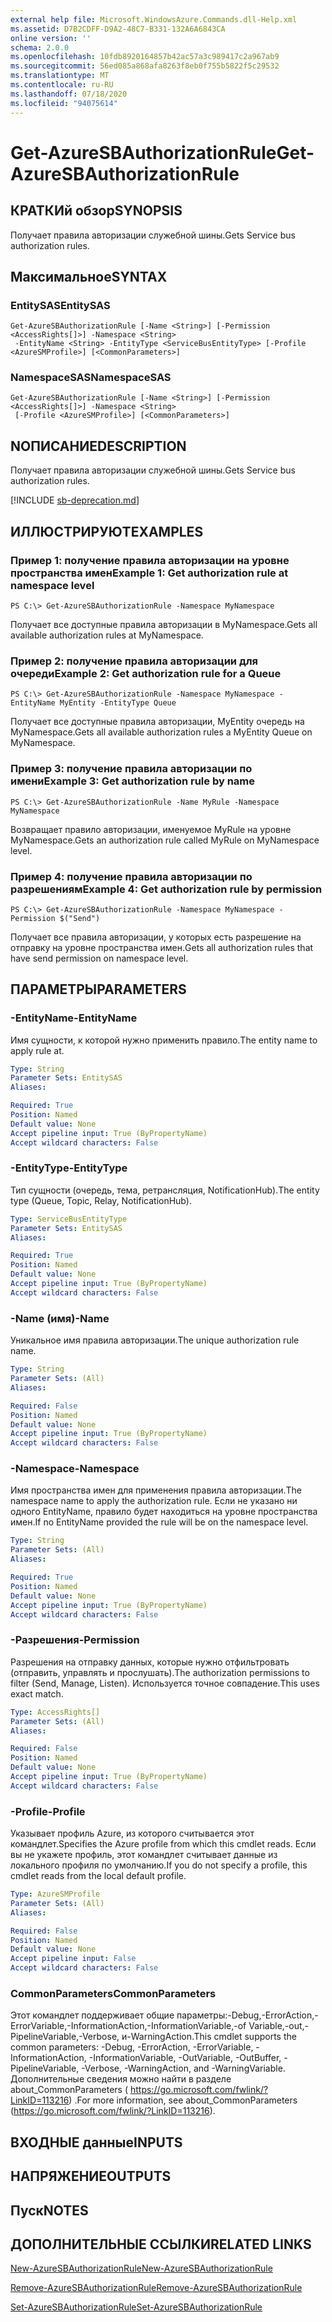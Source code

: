 ```yaml
---
external help file: Microsoft.WindowsAzure.Commands.dll-Help.xml
ms.assetid: D7B2CDFF-D9A2-48C7-B331-132A6A6843CA
online version: ''
schema: 2.0.0
ms.openlocfilehash: 10fdb8920164857b42ac57a3c989417c2a967ab9
ms.sourcegitcommit: 56ed085a868afa8263f8eb0f755b5822f5c29532
ms.translationtype: MT
ms.contentlocale: ru-RU
ms.lasthandoff: 07/18/2020
ms.locfileid: "94075614"
---
```

# <span data-ttu-id="3b9d3-101">Get-AzureSBAuthorizationRule</span><span class="sxs-lookup"><span data-stu-id="3b9d3-101">Get-AzureSBAuthorizationRule</span></span>

## <span data-ttu-id="3b9d3-102">КРАТКИй обзор</span><span class="sxs-lookup"><span data-stu-id="3b9d3-102">SYNOPSIS</span></span>
<span data-ttu-id="3b9d3-103">Получает правила авторизации служебной шины.</span><span class="sxs-lookup"><span data-stu-id="3b9d3-103">Gets Service bus authorization rules.</span></span>


## <span data-ttu-id="3b9d3-104">Максимальное</span><span class="sxs-lookup"><span data-stu-id="3b9d3-104">SYNTAX</span></span>

### <span data-ttu-id="3b9d3-105">EntitySAS</span><span class="sxs-lookup"><span data-stu-id="3b9d3-105">EntitySAS</span></span>
```
Get-AzureSBAuthorizationRule [-Name <String>] [-Permission <AccessRights[]>] -Namespace <String>
 -EntityName <String> -EntityType <ServiceBusEntityType> [-Profile <AzureSMProfile>] [<CommonParameters>]
```

### <span data-ttu-id="3b9d3-106">NamespaceSAS</span><span class="sxs-lookup"><span data-stu-id="3b9d3-106">NamespaceSAS</span></span>
```
Get-AzureSBAuthorizationRule [-Name <String>] [-Permission <AccessRights[]>] -Namespace <String>
 [-Profile <AzureSMProfile>] [<CommonParameters>]
```

## <span data-ttu-id="3b9d3-107">NОПИСАНИЕ</span><span class="sxs-lookup"><span data-stu-id="3b9d3-107">DESCRIPTION</span></span>
<span data-ttu-id="3b9d3-108">Получает правила авторизации служебной шины.</span><span class="sxs-lookup"><span data-stu-id="3b9d3-108">Gets Service bus authorization rules.</span></span>

[!INCLUDE [sb-deprecation.md](../include/sb-deprecation.md)]

## <span data-ttu-id="3b9d3-109">ИЛЛЮСТРИРУЮТ</span><span class="sxs-lookup"><span data-stu-id="3b9d3-109">EXAMPLES</span></span>

### <span data-ttu-id="3b9d3-110">Пример 1: получение правила авторизации на уровне пространства имен</span><span class="sxs-lookup"><span data-stu-id="3b9d3-110">Example 1: Get authorization rule at namespace level</span></span>
```
PS C:\> Get-AzureSBAuthorizationRule -Namespace MyNamespace
```

<span data-ttu-id="3b9d3-111">Получает все доступные правила авторизации в MyNamespace.</span><span class="sxs-lookup"><span data-stu-id="3b9d3-111">Gets all available authorization rules at MyNamespace.</span></span>

### <span data-ttu-id="3b9d3-112">Пример 2: получение правила авторизации для очереди</span><span class="sxs-lookup"><span data-stu-id="3b9d3-112">Example 2: Get authorization rule for a Queue</span></span>
```
PS C:\> Get-AzureSBAuthorizationRule -Namespace MyNamespace -EntityName MyEntity -EntityType Queue
```

<span data-ttu-id="3b9d3-113">Получает все доступные правила авторизации, MyEntity очередь на MyNamespace.</span><span class="sxs-lookup"><span data-stu-id="3b9d3-113">Gets all available authorization rules a MyEntity Queue on MyNamespace.</span></span>

### <span data-ttu-id="3b9d3-114">Пример 3: получение правила авторизации по имени</span><span class="sxs-lookup"><span data-stu-id="3b9d3-114">Example 3: Get authorization rule by name</span></span>
```
PS C:\> Get-AzureSBAuthorizationRule -Name MyRule -Namespace MyNamespace
```

<span data-ttu-id="3b9d3-115">Возвращает правило авторизации, именуемое MyRule на уровне MyNamespace.</span><span class="sxs-lookup"><span data-stu-id="3b9d3-115">Gets an authorization rule called MyRule on MyNamespace level.</span></span>

### <span data-ttu-id="3b9d3-116">Пример 4: получение правила авторизации по разрешениям</span><span class="sxs-lookup"><span data-stu-id="3b9d3-116">Example 4: Get authorization rule by permission</span></span>
```
PS C:\> Get-AzureSBAuthorizationRule -Namespace MyNamespace -Permission $("Send")
```

<span data-ttu-id="3b9d3-117">Получает все правила авторизации, у которых есть разрешение на отправку на уровне пространства имен.</span><span class="sxs-lookup"><span data-stu-id="3b9d3-117">Gets all authorization rules that have send permission on namespace level.</span></span>

## <span data-ttu-id="3b9d3-118">ПАРАМЕТРЫ</span><span class="sxs-lookup"><span data-stu-id="3b9d3-118">PARAMETERS</span></span>

### <span data-ttu-id="3b9d3-119">-EntityName</span><span class="sxs-lookup"><span data-stu-id="3b9d3-119">-EntityName</span></span>
<span data-ttu-id="3b9d3-120">Имя сущности, к которой нужно применить правило.</span><span class="sxs-lookup"><span data-stu-id="3b9d3-120">The entity name to apply rule at.</span></span>

```yaml
Type: String
Parameter Sets: EntitySAS
Aliases: 

Required: True
Position: Named
Default value: None
Accept pipeline input: True (ByPropertyName)
Accept wildcard characters: False
```

### <span data-ttu-id="3b9d3-121">-EntityType</span><span class="sxs-lookup"><span data-stu-id="3b9d3-121">-EntityType</span></span>
<span data-ttu-id="3b9d3-122">Тип сущности (очередь, тема, ретрансляция, NotificationHub).</span><span class="sxs-lookup"><span data-stu-id="3b9d3-122">The entity type (Queue, Topic, Relay, NotificationHub).</span></span>

```yaml
Type: ServiceBusEntityType
Parameter Sets: EntitySAS
Aliases: 

Required: True
Position: Named
Default value: None
Accept pipeline input: True (ByPropertyName)
Accept wildcard characters: False
```

### <span data-ttu-id="3b9d3-123">-Name (имя)</span><span class="sxs-lookup"><span data-stu-id="3b9d3-123">-Name</span></span>
<span data-ttu-id="3b9d3-124">Уникальное имя правила авторизации.</span><span class="sxs-lookup"><span data-stu-id="3b9d3-124">The unique authorization rule name.</span></span>

```yaml
Type: String
Parameter Sets: (All)
Aliases: 

Required: False
Position: Named
Default value: None
Accept pipeline input: True (ByPropertyName)
Accept wildcard characters: False
```

### <span data-ttu-id="3b9d3-125">-Namespace</span><span class="sxs-lookup"><span data-stu-id="3b9d3-125">-Namespace</span></span>
<span data-ttu-id="3b9d3-126">Имя пространства имен для применения правила авторизации.</span><span class="sxs-lookup"><span data-stu-id="3b9d3-126">The namespace name to apply the authorization rule.</span></span>
<span data-ttu-id="3b9d3-127">Если не указано ни одного EntityName, правило будет находиться на уровне пространства имен.</span><span class="sxs-lookup"><span data-stu-id="3b9d3-127">If no EntityName provided the rule will be on the namespace level.</span></span>

```yaml
Type: String
Parameter Sets: (All)
Aliases: 

Required: True
Position: Named
Default value: None
Accept pipeline input: True (ByPropertyName)
Accept wildcard characters: False
```

### <span data-ttu-id="3b9d3-128">-Разрешения</span><span class="sxs-lookup"><span data-stu-id="3b9d3-128">-Permission</span></span>
<span data-ttu-id="3b9d3-129">Разрешения на отправку данных, которые нужно отфильтровать (отправить, управлять и прослушать).</span><span class="sxs-lookup"><span data-stu-id="3b9d3-129">The authorization permissions to filter (Send, Manage, Listen).</span></span>
<span data-ttu-id="3b9d3-130">Используется точное совпадение.</span><span class="sxs-lookup"><span data-stu-id="3b9d3-130">This uses exact match.</span></span>

```yaml
Type: AccessRights[]
Parameter Sets: (All)
Aliases: 

Required: False
Position: Named
Default value: None
Accept pipeline input: True (ByPropertyName)
Accept wildcard characters: False
```

### <span data-ttu-id="3b9d3-131">-Profile</span><span class="sxs-lookup"><span data-stu-id="3b9d3-131">-Profile</span></span>
<span data-ttu-id="3b9d3-132">Указывает профиль Azure, из которого считывается этот командлет.</span><span class="sxs-lookup"><span data-stu-id="3b9d3-132">Specifies the Azure profile from which this cmdlet reads.</span></span>
<span data-ttu-id="3b9d3-133">Если вы не укажете профиль, этот командлет считывает данные из локального профиля по умолчанию.</span><span class="sxs-lookup"><span data-stu-id="3b9d3-133">If you do not specify a profile, this cmdlet reads from the local default profile.</span></span>

```yaml
Type: AzureSMProfile
Parameter Sets: (All)
Aliases: 

Required: False
Position: Named
Default value: None
Accept pipeline input: False
Accept wildcard characters: False
```

### <span data-ttu-id="3b9d3-134">CommonParameters</span><span class="sxs-lookup"><span data-stu-id="3b9d3-134">CommonParameters</span></span>
<span data-ttu-id="3b9d3-135">Этот командлет поддерживает общие параметры:-Debug,-ErrorAction,-ErrorVariable,-InformationAction,-InformationVariable,-of Variable,-out,-PipelineVariable,-Verbose, и-WarningAction.</span><span class="sxs-lookup"><span data-stu-id="3b9d3-135">This cmdlet supports the common parameters: -Debug, -ErrorAction, -ErrorVariable, -InformationAction, -InformationVariable, -OutVariable, -OutBuffer, -PipelineVariable, -Verbose, -WarningAction, and -WarningVariable.</span></span> <span data-ttu-id="3b9d3-136">Дополнительные сведения можно найти в разделе about_CommonParameters ( https://go.microsoft.com/fwlink/?LinkID=113216) .</span><span class="sxs-lookup"><span data-stu-id="3b9d3-136">For more information, see about_CommonParameters (https://go.microsoft.com/fwlink/?LinkID=113216).</span></span>

## <span data-ttu-id="3b9d3-137">ВХОДНЫЕ данные</span><span class="sxs-lookup"><span data-stu-id="3b9d3-137">INPUTS</span></span>

## <span data-ttu-id="3b9d3-138">НАПРЯЖЕНИЕ</span><span class="sxs-lookup"><span data-stu-id="3b9d3-138">OUTPUTS</span></span>

## <span data-ttu-id="3b9d3-139">Пуск</span><span class="sxs-lookup"><span data-stu-id="3b9d3-139">NOTES</span></span>

## <span data-ttu-id="3b9d3-140">ДОПОЛНИТЕЛЬНЫЕ ССЫЛКИ</span><span class="sxs-lookup"><span data-stu-id="3b9d3-140">RELATED LINKS</span></span>

[<span data-ttu-id="3b9d3-141">New-AzureSBAuthorizationRule</span><span class="sxs-lookup"><span data-stu-id="3b9d3-141">New-AzureSBAuthorizationRule</span></span>](./New-AzureSBAuthorizationRule.md)

[<span data-ttu-id="3b9d3-142">Remove-AzureSBAuthorizationRule</span><span class="sxs-lookup"><span data-stu-id="3b9d3-142">Remove-AzureSBAuthorizationRule</span></span>](./Remove-AzureSBAuthorizationRule.md)

[<span data-ttu-id="3b9d3-143">Set-AzureSBAuthorizationRule</span><span class="sxs-lookup"><span data-stu-id="3b9d3-143">Set-AzureSBAuthorizationRule</span></span>](./Set-AzureSBAuthorizationRule.md)


